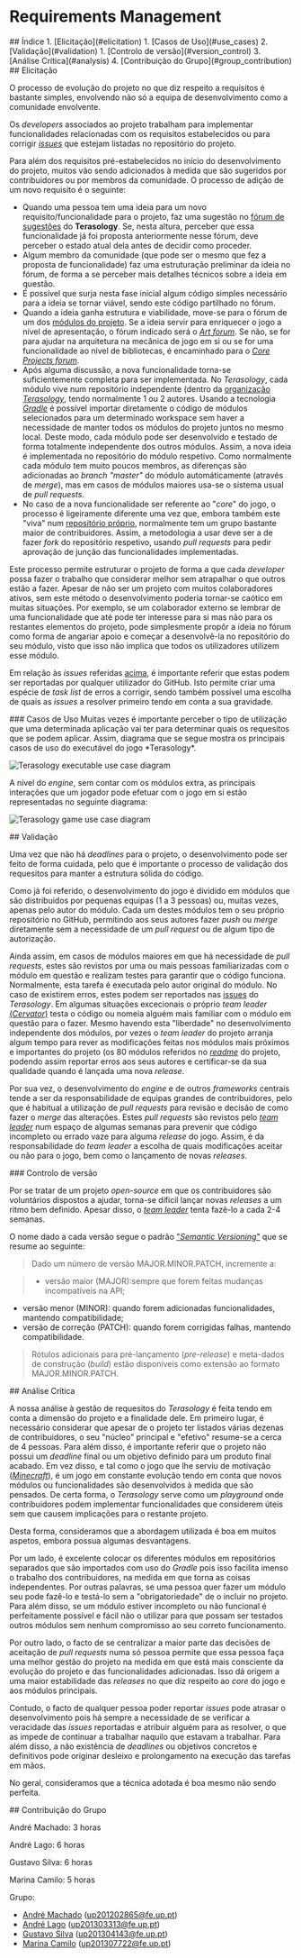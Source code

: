 # Requirements Management

<a name="index"/>
## Índice
1. [Elicitação](#elicitation)
  1. [Casos de Uso](#use_cases)
2. [Validação](#validation)
  1. [Controlo de versão](#version_control)
3. [Análise Crítica](#analysis)
4. [Contribuição do Grupo](#group_contribution)

<a name="elicitation"/>
## Elicitação

  O processo de evolução do projeto no que diz respeito a requisitos é bastante simples, envolvendo não só a equipa de desenvolvimento como a comunidade envolvente.

  Os *developers* associados ao projeto trabalham para implementar funcionalidades relacionadas com os requisitos estabelecidos ou para corrigir <a name="issues"/>[*issues*](https://github.com/MovingBlocks/Terasology/issues) que estejam listadas no repositório do projeto.
 
 Para além dos requisitos pré-estabelecidos no início do desenvolvimento do projeto, muitos vão sendo adicionados à medida que são sugeridos por contribuidores ou por membros da comunidade. O processo de adição de um novo requisito é o seguinte:
 - Quando uma pessoa tem uma ideia para um novo requisito/funcionalidade para o projeto, faz uma sugestão no [fórum de sugestões](http://forum.terasology.org/forum/suggestions.21/) do **Terasology**. Se, nesta altura, perceber que essa funcionalidade já foi proposta anteriormente nesse fórum, deve perceber o estado atual dela antes de decidir como proceder.
 - Algum membro da comunidade (que pode ser o mesmo que fez a proposta de funcionalidade) faz uma estruturação preliminar da ideia no fórum, de forma a se perceber mais detalhes técnicos sobre a ideia em questão.
 - É possível que surja nesta fase inicial algum código simples necessário para a ideia se tornar viável, sendo este código partilhado no fórum.
 - Quando a ideia ganha estrutura e viabilidade, move-se para o fórum de um dos [módulos do projeto](http://forum.terasology.org/forum/modules.55/). Se a ideia servir para enriquecer o jogo a nível de apresentação, o fórum indicado será o [*Art forum*](http://forum.terasology.org/forum/art-media.25/). Se não, se for para ajudar na arquitetura na mecânica de jogo em si ou se for uma funcionalidade ao nível de bibliotecas, é encaminhado para o [*Core Projects forum*](http://forum.terasology.org/forum/core-projects.54/).
 - Após alguma discussão, a nova funcionalidade torna-se suficientemente completa para ser implementada. No *Terasology*, cada módulo vive num repositório independente (dentro da [organização *Terasology*](https://github.com/Terasology/), tendo normalmente 1 ou 2 autores. Usando a tecnologia [*Gradle*](http://gradle.org/) é possível importar diretamente o código de módulos selecionados para um determinado workspace sem haver a necessidade de manter todos os módulos do projeto juntos no mesmo local. Deste modo, cada módulo pode ser desenvolvido e testado de forma totalmente independente dos outros módulos. Assim, a nova ideia é implementada no repositório do módulo respetivo. Como normalmente cada módulo tem muito poucos membros, as diferenças são adicionadas ao *branch "master"* do módulo automáticamente (através de *merge*), mas em casos de módulos maiores usa-se o sistema usual de *pull requests*.
 - No caso de a nova funcionalidade ser referente ao "*core*" do jogo, o processo é ligeiramente diferente uma vez que, embora também este "viva" num [repositório próprio](https://github.com/MovingBlocks/Terasology), normalmente tem um grupo bastante maior de contribuidores. Assim, a metodologia a usar deve ser a de fazer *fork* do repositório respetivo, usando *pull requests* para pedir aprovação de junção das funcionalidades implementadas.
  
  Este processo permite estruturar o projeto de forma a que cada *developer* possa fazer o trabalho que considerar melhor sem atrapalhar o que outros estão a fazer. Apesar de não ser um projeto com muitos colaboradores ativos, sem este método o desenvolvimento poderia tornar-se caótico em muitas situações. Por exemplo, se um colaborador externo se lembrar de uma funcionalidade que até pode ter interesse para si mas não para os restantes elementos do projeto, pode simplesmente propôr a ideia no fórum como forma de angariar apoio e começar a desenvolvê-la no repositório do seu módulo, visto que isso não implica que todos os utilizadores utilizem esse módulo.

  Em relação às *issues* referidas [acima](#issues), é importante referir que estas podem ser reportadas por qualquer utilizador do GitHub. Isto permite criar uma espécie de *task list* de erros a corrigir, sendo também possível uma escolha de quais as *issues* a resolver primeiro tendo em conta a sua gravidade.

<a name="use_cases"/>
### Casos de Uso
Muitas vezes é importante perceber o tipo de utilização que uma determinada aplicação vai ter para determinar quais os requesitos que se podem aplicar. Assim, diagrama que se segue mostra os principais casos de uso do executável do jogo *Terasology*.

![Terasology executable use case diagram](/ESOF-docs/resources/usecasediagram-executable.png)

A nível do *engine*, sem contar com os módulos extra, as principais interações que um jogador pode efetuar com o jogo em si estão representadas no seguinte diagrama:

![Terasology game use case diagram](/ESOF-docs/resources/usecasediagram-game.png)

<a name="validation"/>
## Validação

  Uma vez que não há *deadlines* para o projeto, o desenvolvimento pode ser feito de forma cuidada, pelo que é importante o processo de validação dos requesitos para manter a estrutura sólida do código.

  Como já foi referido, o desenvolvimento do jogo é dividido em módulos que são distribuidos por pequenas equipas (1 a 3 pessoas) ou, muitas vezes, apenas pelo autor do módulo. Cada um destes módulos tem o seu próprio repositório no GitHub, permitindo aos seus autores fazer *push* ou *merge* diretamente sem a necessidade de um *pull request* ou de algum tipo de autorização.

  Ainda assim, em casos de módulos maiores em que há necessidade de *pull requests*, estes são revistos por uma ou mais pessoas familiarizadas com o módulo em questão e realizam testes para garantir que o código funciona. Normalmente, esta tarefa é executada pelo autor original do módulo. No caso de existirem erros, estes podem ser reportados nas [issues](#issues) do *Terasology*. Em algumas situações excecionais o próprio *team leader* [(*Cervator*)](https://github.com/Cervator) testa o código ou nomeia alguém mais familiar com o módulo em questão para o fazer. Mesmo havendo esta "liberdade" no desenvolvimento independente dos módulos, por vezes o *team leader* do projeto arranja algum tempo para rever as modificações feitas nos módulos mais próximos e importantes do projeto (os 80 módulos referidos no [*readme*](https://github.com/MovingBlocks/Terasology/blob/develop/README.markdown#modules) do projeto, podendo assim reportar erros aos seus autores e certificar-se da sua qualidade quando é lançada uma nova *release*.

  Por sua vez, o desenvolvimento do *engine* e de outros *frameworks* centrais tende a ser da responsabilidade de equipas grandes de contribuidores, pelo que é habitual a utilização de *pull requests* para revisão e decisão de como fazer o *merge* das alterações. Estes *pull requests* são revistos pelo [*team leader*](https://github.com/Cervator) num espaço de algumas semanas para prevenir que código incompleto ou errado vaze para alguma *release* do jogo. Assim, é da responsabilidade do *team leader* a escolha de quais modificações aceitar ou não para o jogo, bem como o lançamento de novas *releases*.

<a name="version_control"/>
### Controlo de versão

Por se tratar de um projeto *open-source* em que os contribuidores são voluntários dispostos a ajudar, torna-se díficil lançar novas *releases* a um ritmo bem definido. Apesar disso, o [*team leader*](https://github.com/Cervator) tenta fazê-lo a cada 2-4 semanas.

O nome dado a cada versão segue o padrão ["*Semantic Versioning*"](semver.org) que se resume ao seguinte:
> Dado um número de versão MAJOR.MINOR.PATCH, incremente a:

>- versão maior (MAJOR):sempre que forem feitas mudanças incompatíveis na API;
- versão menor (MINOR): quando forem adicionadas funcionalidades, mantendo compatibilidade;
- versão de correção (PATCH): quando forem corrigidas falhas, mantendo compatibilidade.

> Rótulos adicionais para pré-lançamento (*pre-release*) e meta-dados de construção (*build*) estão disponíveis como extensão ao formato MAJOR.MINOR.PATCH.

<a name="analysis"/>
## Análise Crítica

  A nossa análise à gestão de requesitos do *Terasology* é feita tendo em conta a dimensão do projeto e a finalidade dele. Em primeiro lugar, é necessário considerar que apesar de o projeto ter listados várias dezenas de contribuidores, o seu "núcleo" principal e "efetivo" resume-se a cerca de 4 pessoas. Para além disso, é importante referir que o projeto não possui um *deadline* final ou um objetivo definido para um produto final acabado. Em vez disso, e tal como o jogo que lhe serviu de motivação ([*Minecraft*](https://minecraft.net/)), é um jogo em constante evolução tendo em conta que novos módulos ou funcionalidades são desenvolvidos à medida que são pensados. De certa forma, o *Terasology* serve como um *playground* onde contribuidores podem implementar funcionalidades que considerem úteis sem que causem implicações para o restante projeto.
  
  Desta forma, consideramos que a abordagem utilizada é boa em muitos aspetos, embora possua algumas desvantagens.
  
  Por um lado, é excelente colocar os diferentes módulos em repositórios separados que são importados com uso do *Gradle* pois isso facilita imenso o trabalho dos contribuidores, na medida em que torna as coisas independentes. Por outras palavras, se uma pessoa quer fazer um módulo seu pode fazê-lo e testá-lo sem a "obrigatoriedade" de o incluir no projeto. Para além disso, se um módulo estiver incompleto ou não funcional é perfeitamente possível e fácil não o utilizar para que possam ser testados outros módulos sem nenhum compromisso ao seu correto funcionamento.
  
  Por outro lado, o facto de se centralizar a maior parte das decisões de aceitação de *pull requests* numa só pessoa permite que essa pessoa faça uma melhor gestão do projeto na medida em que está mais consciente da evolução do projeto e das funcionalidades adicionadas. Isso dá origem a uma maior estabilidade das *releases* no que diz respeito ao *core* do jogo e aos módulos principais.
  
  Contudo, o facto de qualquer pessoa poder reportar *issues* pode atrasar o desenvolvimento pois há sempre a necessidade de se verificar a veracidade das *issues* reportadas e atribuir alguém para as resolver, o que as impede de continuar a trabalhar naquilo que estavam a trabalhar. Para além disso, a não existência de *deadlines* ou objetivos concretos e definitivos pode originar desleixo e prolongamento na execução das tarefas em mãos.
  
  No geral, consideramos que a técnica adotada é boa mesmo não sendo perfeita.

<a name="group_contribution"/>
## Contribuição do Grupo

André Machado: 3 horas

André Lago: 6 horas

Gustavo Silva: 6 horas

Marina Camilo: 5 horas

Grupo:
 - [André Machado](https://github.com/andremachado94) (up201202865@fe.up.pt)
 - [André Lago](https://github.com/andrelago13) (up201303313@fe.up.pt)
 - [Gustavo Silva](https://github.com/gtugablue) (up201304143@fe.up.pt)
 - [Marina Camilo](https://github.com/Aniiram) (up201307722@fe.up.pt)
